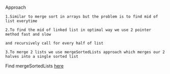 Approach

    1.Similar to merge sort in arrays but the problem is to find mid of list everytime

    2.To find the mid of linked list in optimal way we use 2 pointer method fast and slow 

    and recursively call for every half of list

    3.To merge 2 lists we use mergeSortedLists approach which merges our 2 halves into a single sorted list


Find mergeSortedLists [here](/mergeSortedLists/)
